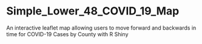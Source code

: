 # Simple_Lower_48_COVID_19_Map
An interactive leaflet map allowing users to move forward and backwards in time for COVID-19 Cases by County with R Shiny

